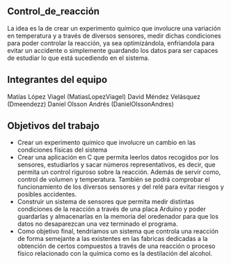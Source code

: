 ## Control_de_reacción

La idea es la de crear un experimento químico que involucre una variación en temperatura y a través de diversos sensores, medir dichas condiciones para poder controlar la reacción, ya sea optimizándola, enfriandola para evitar un accidente o simplemente guardando los datos para ser capaces de estudiar lo que está sucediendo en el sistema.


## Integrantes del equipo

Matías López Viagel (MatiasLopezViagel)
David Méndez Velásquez (Dmeendezz)
Daniel Olsson Andrés (DanielOlssonAndres)


## Objetivos del trabajo

- Crear un experimento químico que involucre un cambio en las condiciones físicas del sistema
- Crear una aplicación en C que permita leerlos datos recogidos por los sensores, estudiarlos y sacar números representativos, es decir, que permita un control riguroso sobre la reacción. Además de servir como, control de volumen y temperatura. También se podrá comprobar el funcionamiento de los diversos sensores y del relé para evitar riesgos y posibles accidentes.
- Construir un sistema de sensores que permita medir distintas condiciones de la reacción a través de una placa Arduino y poder guardarlas y almacenarlas en la memoria del oredenador para que los datos no desaparezcan una vez terminado el programa.
- Como objetivo final, tendríamos un sistema que controla una reacción de forma semejante a las existentes en las fabricas dedicadas a la obtención de certos compuestos a través de una reacción o proceso físico relacionado con la química como es la destilación del alcohol.
